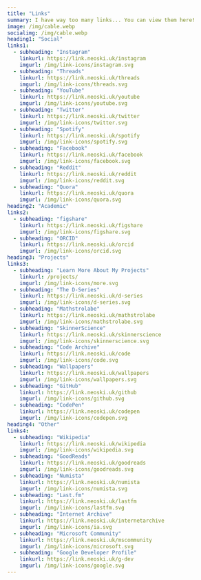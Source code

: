 ```yaml
---
title: "Links"
summary: I have way too many links... You can view them here!
image: /img/cable.webp
socialimg: /img/cable.webp
heading1: "Social"
links1:
  - subheading: "Instagram"
    linkurl: https://link.neoski.uk/instagram
    imgurl: /img/link-icons/instagram.svg
  - subheading: "Threads"
    linkurl: https://link.neoski.uk/threads
    imgurl: /img/link-icons/threads.svg
  - subheading: "YouTube"
    linkurl: https://link.neoski.uk/youtube
    imgurl: /img/link-icons/youtube.svg
  - subheading: "Twitter"
    linkurl: https://link.neoski.uk/twitter
    imgurl: /img/link-icons/twitter.svg
  - subheading: "Spotify"
    linkurl: https://link.neoski.uk/spotify
    imgurl: /img/link-icons/spotify.svg
  - subheading: "Facebook"
    linkurl: https://link.neoski.uk/facebook
    imgurl: /img/link-icons/facebook.svg
  - subheading: "Reddit"
    linkurl: https://link.neoski.uk/reddit
    imgurl: /img/link-icons/reddit.svg
  - subheading: "Quora"
    linkurl: https://link.neoski.uk/quora
    imgurl: /img/link-icons/quora.svg
heading2: "Academic"
links2:
  - subheading: "figshare"
    linkurl: https://link.neoski.uk/figshare
    imgurl: /img/link-icons/figshare.svg
  - subheading: "ORCID"
    linkurl: https://link.neoski.uk/orcid
    imgurl: /img/link-icons/orcid.svg
heading3: "Projects"
links3:
  - subheading: "Learn More About My Projects"
    linkurl: /projects/
    imgurl: /img/link-icons/more.svg
  - subheading: "The D-Series"
    linkurl: https://link.neoski.uk/d-series
    imgurl: /img/link-icons/d-series.svg
  - subheading: "Mathstrolabe"
    linkurl: https://link.neoski.uk/mathstrolabe
    imgurl: /img/link-icons/mathstrolabe.svg
  - subheading: "SkinnerScience"
    linkurl: https://link.neoski.uk/skinnerscience
    imgurl: /img/link-icons/skinnerscience.svg
  - subheading: "Code Archive"
    linkurl: https://link.neoski.uk/code
    imgurl: /img/link-icons/code.svg
  - subheading: "Wallpapers"
    linkurl: https://link.neoski.uk/wallpapers
    imgurl: /img/link-icons/wallpapers.svg
  - subheading: "GitHub"
    linkurl: https://link.neoski.uk/github
    imgurl: /img/link-icons/github.svg
  - subheading: "CodePen"
    linkurl: https://link.neoski.uk/codepen
    imgurl: /img/link-icons/codepen.svg
heading4: "Other"
links4:
  - subheading: "Wikipedia"
    linkurl: https://link.neoski.uk/wikipedia
    imgurl: /img/link-icons/wikipedia.svg
  - subheading: "GoodReads"
    linkurl: https://link.neoski.uk/goodreads
    imgurl: /img/link-icons/goodreads.svg
  - subheading: "Numista"
    linkurl: https://link.neoski.uk/numista
    imgurl: /img/link-icons/numista.svg
  - subheading: "Last.fm"
    linkurl: https://link.neoski.uk/lastfm
    imgurl: /img/link-icons/lastfm.svg
  - subheading: "Internet Archive"
    linkurl: https://link.neoski.uk/internetarchive
    imgurl: /img/link-icons/ia.svg
  - subheading: "Microsoft Community"
    linkurl: https://link.neoski.uk/mscommunity
    imgurl: /img/link-icons/microsoft.svg
  - subheading: "Google Developer Profile"
    linkurl: https://link.neoski.uk/g-dev
    imgurl: /img/link-icons/google.svg
---
```

